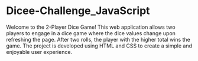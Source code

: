 # Dicee-Challenge_JavaScript
Welcome to the 2-Player Dice Game! This web application allows two players to engage in a dice game where the dice values change upon refreshing the page. After two rolls, the player with the higher total wins the game. The project is developed using HTML and CSS to create a simple and enjoyable user experience.
